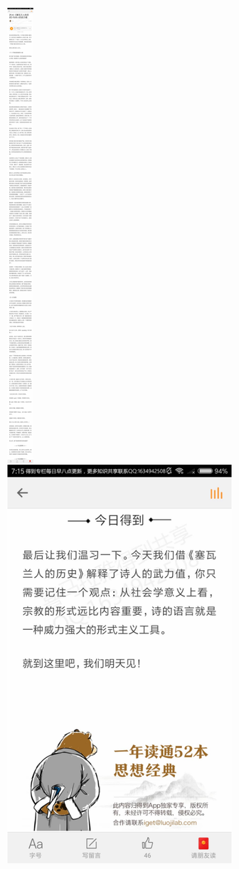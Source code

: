 ![](../../images/2017年10月/XY1012《塞瓦兰人的历史》与诗人的武力值.jpg)
![](../../images/2017年10月/XY1012《塞瓦兰人的历史》与诗人的武力值2.jpg)
